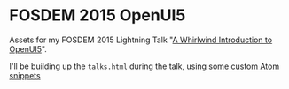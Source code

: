 # FOSDEM 2015 OpenUI5
Assets for my FOSDEM 2015 Lightning Talk "[A Whirlwind Introduction to OpenUI5](http://lanyrd.com/2015/fosdem/sdhcrp/)".

I'll be building up the `talks.html` during the talk,
using [some custom Atom snippets](https://github.com/qmacro/ui5-snippets/blob/fosdem-2015/snippets/fosdem-2015.cson)
